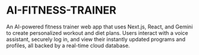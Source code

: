 # AI-FITNESS-TRAINER
An AI-powered fitness trainer web app that uses Next.js, React, and Gemini to create personalized workout and diet plans. Users interact with a voice assistant, securely log in, and view their instantly updated programs and profiles, all backed by a real-time cloud database.
